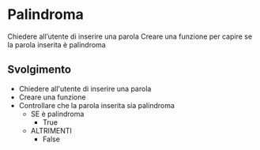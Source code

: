 # Palindroma

Chiedere all’utente di inserire una parola
Creare una funzione per capire se la parola inserita è palindroma

## Svolgimento

- Chiedere all'utente di inserire una parola
- Creare una funzione
- Controllare che la parola inserita sia palindroma
  - SE è palindroma
     - True
  - ALTRIMENTI
     - False
